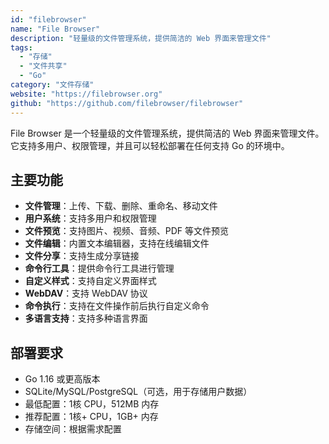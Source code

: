```yaml
---
id: "filebrowser"
name: "File Browser"
description: "轻量级的文件管理系统，提供简洁的 Web 界面来管理文件"
tags:
  - "存储"
  - "文件共享"
  - "Go"
category: "文件存储"
website: "https://filebrowser.org"
github: "https://github.com/filebrowser/filebrowser"
---
```


File Browser 是一个轻量级的文件管理系统，提供简洁的 Web 界面来管理文件。它支持多用户、权限管理，并且可以轻松部署在任何支持 Go 的环境中。

## 主要功能

- **文件管理**：上传、下载、删除、重命名、移动文件
- **用户系统**：支持多用户和权限管理
- **文件预览**：支持图片、视频、音频、PDF 等文件预览
- **文件编辑**：内置文本编辑器，支持在线编辑文件
- **文件分享**：支持生成分享链接
- **命令行工具**：提供命令行工具进行管理
- **自定义样式**：支持自定义界面样式
- **WebDAV**：支持 WebDAV 协议
- **命令执行**：支持在文件操作前后执行自定义命令
- **多语言支持**：支持多种语言界面

## 部署要求

- Go 1.16 或更高版本
- SQLite/MySQL/PostgreSQL（可选，用于存储用户数据）
- 最低配置：1核 CPU，512MB 内存
- 推荐配置：1核+ CPU，1GB+ 内存
- 存储空间：根据需求配置 